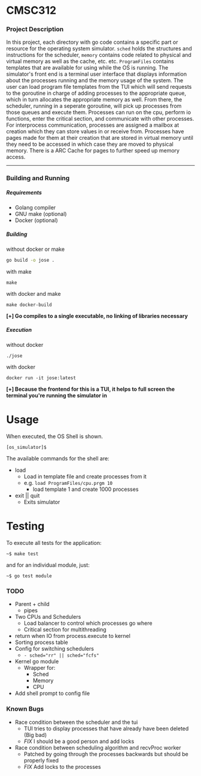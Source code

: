 # CMSC312

### Project Description

In this project, each directory with go code contains a specific part or resource for the operating system simulator. `sched` holds the structures and instructions for the scheduler, `memory` contains code related to physical and virtual memory as well as the cache, etc. etc. `ProgramFiles` contains templates that are available for using while the OS is running. The simulator's front end is a terminal user interface that displays information about the processes running and the memory usage of the system. The user can load program file templates from the TUI which will send requests to the goroutine in charge of adding processes to the appropriate queue, which in turn allocates the appropriate memory as well. From there, the scheduler, running in a seperate goroutine, will pick up processes from those queues and execute them. Processes can run on the cpu, perform io functions, enter the critical section, and communicate with other processes. For interprocess communication, processes are assigned a mailbox at creation which they can store values in or receive from. Processes have pages made for them at their creation that are stored in virtual memory until they need to be accessed in which case they are moved to physical memory. There is a ARC Cache for pages to further speed up memory access.

---------------------------------------

### Building and Running

##### Requirements
- Golang compiler
- GNU make (optional)
- Docker (optional)

##### Building

without docker or make
```sh
go build -o jose .
```

with make
```
make
```

with docker and make
```
make docker-build
```

**[+] Go compiles to a single executable, no linking of libraries necessary**

##### Execution

without docker
```
./jose
```

with docker
```
docker run -it jose:latest
```

**[+] Because the frontend for this is a TUI, it helps to full screen the terminal you're running the simulator in**


# Usage

When executed, the OS Shell is shown. 

```
[os_simulator]$ 
```

The available commands for the shell are:
- load
    - Load in template file and create processes from it
    - e.g. `load ProgramFiles/cpu.prgm 10`
        - load template 1 and create 1000 processes
- exit || quit
    - Exits simulator

# Testing

To execute all tests for the application:

```
~$ make test
```

and for an individual module, just:

```
~$ go test module
```

### TODO
- Parent + child
    - pipes
- Two CPUs and Schedulers
    - Load balancer to control which processes go where
    - Critical section for multithreading
- return when IO from process.execute to kernel
- Sorting process table
- Config for switching schedulers
    - `- sched="rr" || sched="fcfs"`
- Kernel go module
    - Wrapper for:
        - Sched
        - Memory
        - CPU
- Add shell prompt to config file
        
### Known Bugs
- Race condition between the scheduler and the tui
    - TUI tries to display processes that have already have been deleted (Big bad)
    - *FIX* I should be a good person and add locks
- Race condition between scheduling algorithm and recvProc worker
    - Patched by going through the processes backwards but should be properly fixed
    - *FIX* Add locks to the processes 
